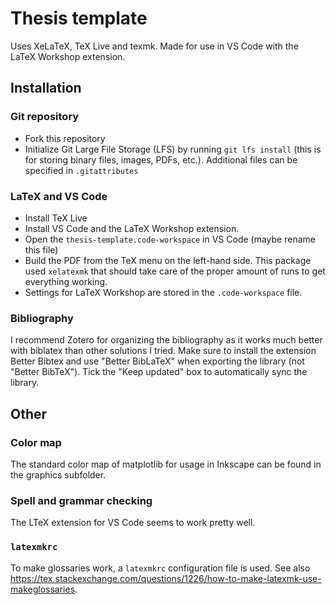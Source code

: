 # Thesis template

Uses XeLaTeX, TeX Live and texmk. Made for use in VS Code with the LaTeX Workshop extension.

## Installation

### Git repository
* Fork this repository
* Initialize Git Large File Storage (LFS) by running `git lfs install` (this is for storing binary files, images, PDFs, etc.). Additional files can be specified in `.gitattributes`


### LaTeX and VS Code
* Install TeX Live
* Install VS Code and the LaTeX Workshop extension.
* Open the `thesis-template.code-workspace` in VS Code (maybe rename this file)
* Build the PDF from the TeX menu on the left-hand side. This package used `xelatexmk` that should take care of the proper amount of runs to get everything working.
* Settings for LaTeX Workshop are stored in the `.code-workspace` file.

### Bibliography
I recommend Zotero for organizing the bibliography as it works much better with biblatex than other solutions I tried. Make sure to install the extension Better Bibtex and use "Better BibLaTeX" when exporting the library (not "Better BibTeX"). Tick the "Keep updated" box to automatically sync the library.

## Other
### Color map
The standard color map of matplotlib for usage in Inkscape can be found in the graphics subfolder.

### Spell and grammar checking
The LTeX extension for VS Code seems to work pretty well.

### `latexmkrc`
To make glossaries work, a `latexmkrc` configuration file is used. See also https://tex.stackexchange.com/questions/1226/how-to-make-latexmk-use-makeglossaries.